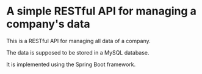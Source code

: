 # A simple RESTful API for managing a company's data

This is a RESTful API for managing all data of a company. 

The data is supposed to be stored in a MySQL database.

It is implemented using the Spring Boot framework.